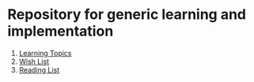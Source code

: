 # Repository for generic learning and implementation
1. [Learning Topics](LearningTopics.md)
2. [Wish List](WishList.md)
2. [Reading List](ReadingList.md)
